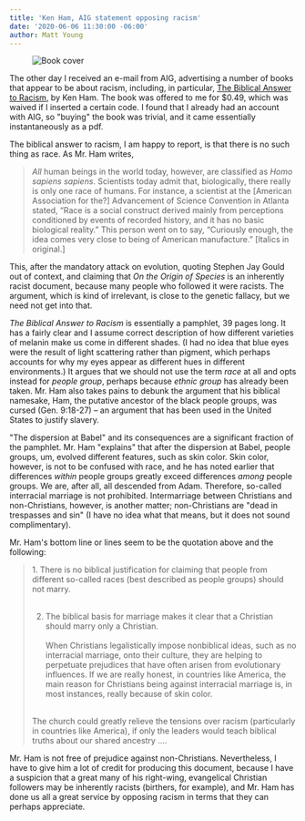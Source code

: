 ```yaml
---
title: 'Ken Ham, AIG statement opposing racism'
date: '2020-06-06 11:30:00 -06:00'
author: Matt Young
---
```

<figure>
<img src="{{ site.baseurl }}/uploads/2020/Ham_Racism_Cover_600.jpg" alt="Book cover"/>
</figure>

The other day I received an e-mail from AIG, advertising a number of books that appear to be about racism, including, in particular, [The Biblical Answer to Racism](https://answersingenesis.org/store/product/biblical-answer-racism), by Ken Ham. The book was offered to me for $0.49, which was waived if I inserted a certain code. I found that I already had an account with AIG, so "buying" the book was trivial, and it came essentially instantaneously as a pdf. 

The biblical answer to racism, I am happy to report, is that there is no such thing as race. As Mr. Ham writes,

>*All* human beings in the world today, however, are classified as *Homo sapiens sapiens*. Scientists today admit that, biologically, there really is only one race of humans. For instance, a scientist at the [American Association for the?] Advancement of Science Convention in Atlanta stated, “Race is a social construct derived mainly from perceptions conditioned by events of recorded history, and it has no basic biological reality.” This person went on to say, “Curiously enough, the idea comes very close to being of American manufacture.” [Italics in original.]

This, after the mandatory attack on evolution, quoting Stephen Jay Gould out of context, and claiming that *On the Origin of Species* is an inherently racist document, because many people who followed it were racists. The argument, which is kind of irrelevant, is close to the genetic fallacy, but we need not get into that.

<!--more-->

*The Biblical Answer to Racism* is essentially a pamphlet, 39 pages long. It has a fairly clear and I assume correct description of how different varieties of melanin make us come in different shades. (I had no idea that blue eyes were the result of light scattering rather than pigment, which perhaps accounts for why my eyes appear as different hues in different environments.) It argues that we should not use the term *race* at all and opts instead for *people group*, perhaps because *ethnic group* has already been taken. Mr. Ham also takes pains to debunk the argument that his biblical namesake, Ham, the putative ancestor of the black people groups, was cursed (Gen. 9:18-27) – an argument that has been used in the United States to justify slavery.

"The dispersion at Babel" and its consequences are a significant fraction of the pamphlet. Mr. Ham "explains" that after the dispersion at Babel, people groups, um, evolved different features, such as skin color. Skin color, however, is not to be confused with race, and he has noted earlier that differences *within* people groups greatly exceed differences *among* people groups. We are, after all, all descended from Adam. Therefore, so-called interracial marriage is not prohibited. Intermarriage between Christians and non-Christians, however, is another matter; non-Christians are "dead in trespasses and sin" (I have no idea what that means, but it does not sound complimentary). 

Mr. Ham's bottom line or lines seem to be the quotation above and the following:

<blockquote>1. There is no biblical justification for claiming that people from different so-called races (best described as people groups) should not marry.<br/><br/>

2. The biblical basis for marriage makes it clear that a Christian should marry only a Christian. <br/><br/>
When Christians legalistically impose nonbiblical ideas, such as no interracial marriage, onto their culture, they are helping to perpetuate prejudices that have often arisen from evolutionary influences. If we are really honest, in countries like America, the main reason for Christians being against interracial marriage is, in most instances, really because of skin color.<br/><br/>

The church could greatly relieve the tensions over racism (particularly in countries like America), if only the leaders would teach biblical truths about our shared ancestry ....</blockquote>

Mr. Ham is not free of prejudice against non-Christians. Nevertheless, I have to give him a lot of credit for producing this document, because I have a suspicion that a great many of his right-wing, evangelical Christian followers may be inherently racists (birthers, for example), and Mr. Ham has done us all a great service by opposing racism in terms that they can perhaps appreciate.
